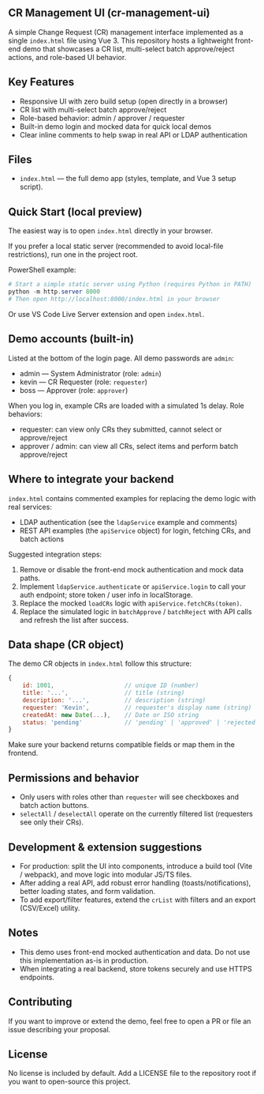 ## CR Management UI (cr-management-ui)

A simple Change Request (CR) management interface implemented as a single `index.html` file using Vue 3. This repository hosts a lightweight front-end demo that showcases a CR list, multi-select batch approve/reject actions, and role-based UI behavior.

## Key Features
- Responsive UI with zero build setup (open directly in a browser)
- CR list with multi-select batch approve/reject
- Role-based behavior: admin / approver / requester
- Built-in demo login and mocked data for quick local demos
- Clear inline comments to help swap in real API or LDAP authentication

## Files
- `index.html` — the full demo app (styles, template, and Vue 3 setup script).

## Quick Start (local preview)
The easiest way is to open `index.html` directly in your browser.

If you prefer a local static server (recommended to avoid local-file restrictions), run one in the project root.

PowerShell example:
```powershell
# Start a simple static server using Python (requires Python in PATH)
python -m http.server 8000
# Then open http://localhost:8000/index.html in your browser
```

Or use VS Code Live Server extension and open `index.html`.

## Demo accounts (built-in)
Listed at the bottom of the login page. All demo passwords are `admin`:
- admin — System Administrator (role: `admin`)
- kevin — CR Requester (role: `requester`)
- boss — Approver (role: `approver`)

When you log in, example CRs are loaded with a simulated 1s delay. Role behaviors:
- requester: can view only CRs they submitted, cannot select or approve/reject
- approver / admin: can view all CRs, select items and perform batch approve/reject

## Where to integrate your backend
`index.html` contains commented examples for replacing the demo logic with real services:

- LDAP authentication (see the `ldapService` example and comments)
- REST API examples (the `apiService` object) for login, fetching CRs, and batch actions

Suggested integration steps:
1. Remove or disable the front-end mock authentication and mock data paths.
2. Implement `ldapService.authenticate` or `apiService.login` to call your auth endpoint; store token / user info in localStorage.
3. Replace the mocked `loadCRs` logic with `apiService.fetchCRs(token)`.
4. Replace the simulated logic in `batchApprove` / `batchReject` with API calls and refresh the list after success.

## Data shape (CR object)
The demo CR objects in `index.html` follow this structure:

```js
{
	id: 1001,                    // unique ID (number)
	title: '...',                // title (string)
	description: '...',          // description (string)
	requester: 'Kevin',          // requester's display name (string)
	createdAt: new Date(...),    // Date or ISO string
	status: 'pending'            // 'pending' | 'approved' | 'rejected'
}
```

Make sure your backend returns compatible fields or map them in the frontend.

## Permissions and behavior
- Only users with roles other than `requester` will see checkboxes and batch action buttons.
- `selectAll` / `deselectAll` operate on the currently filtered list (requesters see only their CRs).

## Development & extension suggestions
- For production: split the UI into components, introduce a build tool (Vite / webpack), and move logic into modular JS/TS files.
- After adding a real API, add robust error handling (toasts/notifications), better loading states, and form validation.
- To add export/filter features, extend the `crList` with filters and an export (CSV/Excel) utility.

## Notes
- This demo uses front-end mocked authentication and data. Do not use this implementation as-is in production.
- When integrating a real backend, store tokens securely and use HTTPS endpoints.

## Contributing
If you want to improve or extend the demo, feel free to open a PR or file an issue describing your proposal.

## License
No license is included by default. Add a LICENSE file to the repository root if you want to open-source this project.
